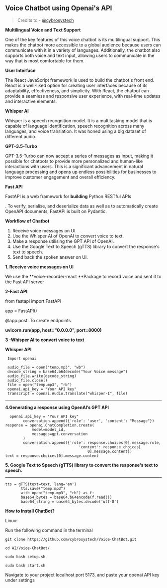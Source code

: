 ##  Voice Chatbot using Openai's API

> Credits to - [@cybrosystech](https://github.com/cybrosystech)

**Multilingual Voice and Text Support**

One of the key features of this voice chatbot is its multilingual support. This makes the chatbot more accessible to a global audience because users can communicate with it in a variety of languages. Additionally, the chatbot also supports both voice and text input, allowing users to communicate in the way that is most comfortable for them.

**User Interface**

The React JavaScript framework is used to build the chatbot's front end. React is a well-liked option for creating user interfaces because of its adaptability, effectiveness, and simplicity. With React, the chatbot can provide a seamless and responsive user experience, with real-time updates and interactive elements.

**Whisper AI**

Whisper is a speech recognition model. It is a multitasking model that is capable of language identification, speech recognition across many languages, and voice translation. It was honed using a big dataset of different audio.

**GPT-3.5-Turbo**

GPT-3.5-Turbo can now accept a series of messages as input, making it possible for chatbots to provide more personalized and human-like interactions with users. This is a significant advancement in natural language processing and opens up endless possibilities for businesses to improve customer engagement and overall efficiency.

**Fast API**

FastAPI is a web framework for **building** Python RESTful APIs

. To verify, serialise, and deserialize data as well as to automatically create OpenAPI documents, FastAPI is built on Pydantic.

**Workflow of Chatbot**

1.  Receive voice messages on UI
2. Use the Whisper AI of OpenAI to convert voice to text.
3. Make a response utilising the GPT API of OpenAI.
4. Use the Google Text to Speech (gTTS) library to convert the response's text to speech.
5. Send back the spoken answer on UI.

**1. Receive voice messages on UI**

We use the **voice-recorder-react **Package to record voice and sent it to the Fast API server

**2-Fast API**

from fastapi import FastAPI

app = FastAPI()

@app.post: To create endpoints

**uvicorn.run(app, host="0.0.0.0", port=8000)**

**3 -Whisper AI to convert voice to text**

**Whisper API**

```
 Import openai

 audio_file = open("temp.mp3", "wb")
 decode_string = base64.b64decode("Your Voice message")
 audio_file.write(decode_string)
 audio_file.close()
 file = open("temp.mp3", "rb")
 openai.api_key = "Your API key"
 transcript = openai.Audio.translate("whisper-1", file)
```


** **

**4.Generating a response using OpenAI’s GPT API**      


```
  openai.api_key = "Your API key"
        conversation.append({'role': 'user', 'content': "Message"})
response = openai.ChatCompletion.create(
            model=model_id,
            messages=gpt.conversation
        )
        conversation.append({'role': response.choices[0].message.role,
                                 'content': response.choices[
                                     0].message.content})
text = response.choices[0].message.content
```


**5. Google Text to Speech (gTTS) library to convert the response's text to speech.**

**      **


```
tts = gTTS(text=text, lang='en')
       tts.save("temp.mp3")
       with open("temp.mp3", "rb") as f:
       base64_bytes = base64.b64encode(f.read())
       base64_string = base64_bytes.decode('utf-8')
```


**How to install ChatBot?**

Linux:

Run the following command in the terminal


```
git clone https://github.com/cybrosystech/Voice-ChatBot.git

cd AI/Voice-ChatBot/

sudo bash setup.sh

sudo bash start.sh

```


Navigate to your project localhost port 5173, and paste your openai API key under settings

